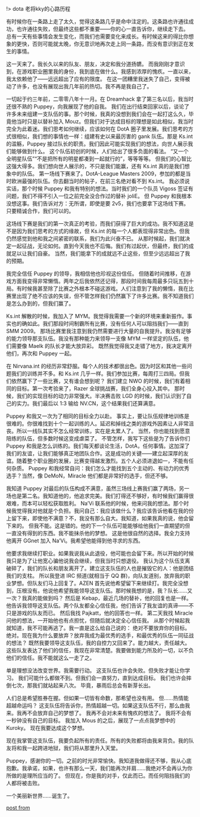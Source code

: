 !> dota 老将kky的心路历程

有时候你在一条路上走了太久，觉得这条路几乎是命中注定的。这条路也许通往成功，也许通往失败，但最终这些都不重要——你的心一直告诉你，继续走下去。
总有一天有些事情会发生变化，而我们也需要变化来成长。有时候这来的得比你想象的更快，否则可能就太晚，你无意识地再次走上同一条路，而没有意识到正在发生的事情。

这一天来了。我长久以来的队友、朋友，决定和我分道扬镳。
而我刚刚才意识到，在游戏职业圈里我的身份，我到底在做什么。我感到浓厚的愧疚。一直以来，我太依赖他了——远远超出了应有的限度。
在这一团糟里我迷失了自己，变得被动了许多，也没有展现出我几年前的热切。我不再是我自己了。

一切起于约三年前，二零零八年十一月。在 Dreamhack 拿了第三名以后，我当时还很不熟的 Puppey，向我展现了他的自我。
我们在出行结束回家以后，谈论了许多未来组建一支队伍的事。那个时候，我真的没想到我们会在一起打这么久，毕竟他当时只是以替补加入 Mouz。但我们对于达成目标的理想是如此相似，我当时完全为此着迷。我们思考如何继续，应该如何在 DotA 圈子里发展。我们思考的方式很相似，我们想的事情也一样：组建有史以来最厉害的 gank 队伍。那是 Ks.int 的滥觞，Puppey 接过队长的职责。我们因此可能实现我们的想法，向世人展示我们能够做到什么。
这个队伍初创的时候，人们给出了很多负面的看法。
“又一个全明星队伍”“不是把所有的明星都凑到一起就行的”，等等等等。
但我们的心智比这强大得多。我们想向世人展示的，不只是我们能赢，还有 Ks.int 真的是我们想象中的队伍。
第一场线下赛来了。DotA-League Masters 2009，参加的都是当时欧洲最强的队伍。你去翻当时的帖子，在前三名绝对看不到 Ks.int。
我必须说实话，那个时候 Puppey 和我有特别的想法。当时我们的一个队员 Vigoss 签证有问题，我们不得不引入一位之前完全没合作过的替补 joliE。
但 Puppey 和我根本没想这事。我们告诉对方：无所谓，即使是要 2v5，我们也要拿下这场线下赛。只要精诚合作，我们可以的。

这场线下赛是我们的第一次真正的考验，而我们获得了巨大的成功。我不知道这是不是因为我们思考的方式的缘故，但 Ks.int 的每一个人都表现得非常出色。但我仍然感觉到他和我之间紧密的联系，我们为此兴奋不已。
从那时候起，我们就决定一起征战，无论如何。直到今天我也不后悔。我们有过起伏，但最终，我们的成就足以让我们自豪。
当然，我们能拿下的成就远不止这些，但至少远远超出了我的预期。

我完全信任 Puppey 的领导，我相信他也珍视这份信任。
但随着时间推移，在游戏方面我变得非常懒惰。两年之后我依然还记得，那段时间我每周最多只玩五到十局。有时候我甚至除了比赛之外根本不碰这游戏。人们注意到了我的懒惰，我在比赛里出现了绝不应该的失误，但不管怎样我们仍然赢下了许多比赛。我不知道我们是怎么办到的，但我们赢了。

Ks.int 解散的时候，我加入了 MYM。我觉得我需要一个新的环境来重新振作。事实也的确如此。我们那段时间制霸所有比赛，没有任何人可以阻挡我们——直到 SMM 2009。
那场比赛里我注意到我仍然需要进行大量的自我提升。我没有足够的能力领导那支队伍。我没有那种能力来领导一支像 MYM 一样坚定的队伍，他们需要像 Maelk 的队长才能大放异彩。
既然我觉得我又走错了地方，我决定离开他们，再次和 Puppey 一起。

在 Nirvana.int 的经历非常舒服。每个人的技术都很出色。因为时区和其他一些问题我们的训练并不多。和 Ks.int 几乎一样。我们参加比赛，每周打三四局。但我们依然赢下了一些比赛，又有谁会想到呢？
我们建立 NWO 的时候，我们有着相同的目标。第一次考验来了，Razer 全球挑战赛，我们全身心投入其中。
那时候，我们的实现目标的动力非常强大。半决赛击败 LGD 的时候，我们认识到了自己的实力。我们最后以 1:3 输给 NV.CN，这个结果我们还算满意。

Puppey 和我又一次为了相同的目标全力以赴。
事实上，要让队伍规律地训练是很难的。你很难找到十个一起训练的人。延迟和掉线之类的游戏外因素让人非常沮丧。所以一线队其实不怎么经常训练，实在是太累人了。
当然，你也能找到愿意陪练的队伍，但多数时候这变成虐菜了。
不管怎样，我写下这些是为了告诉你们 Puppey 和我是怎么训练的。我们每天都谈论生活，DotA，任何事情。这加深了我们的友谊，让我们能够真正地团队合作。这是成功的关键——建立起深厚的友谊。随着整个职业圈的发展，比赛变得越发激烈。五个人必须进退如一，不能有任何杂质。
Puppey 和我经常自问：我们怎么才能找到五个主动的、有动力的优秀选手？当然，像 DeMoN，Miracle 他们都是非常好的选手，但还不够。

我知道 Puppey 对最后的队伍构成不满意，虽然三场线上赛我们赢了两场，另一场也是第二名。我知道他的，他追求完美。我们打得还不够好，有时候我们赢得很艰难，而本可以轻松获取胜利。
NaʼVi 联系他的时候，他来问我的想法。那个时候我觉得我对他就是个负担。我问自己：我应该做什么？我应该告诉他看在我的份上留下来，即使他不满意？不，我没有那么自大。我知道，如果我真的说，他会留下来的。
但我不能。这是错的。他的下一个队伍可能能够给他我们一直期望的但一直没有得到的东西。我不能抹杀他的梦想。
这是他很自然的选择。我全力支持他离开 GGnet 加入 NaʼVi。我希望他能得到他寻求的东西。

他要求我继续打职业。如果我说我从此退役，他可能也会留下来。所以开始的时候我只是为了让他宽心骗他说我会继续，但我当时只想退役。
我认为这个队伍支离破碎了，我们的队长和朋友离开了。建立这支队伍的人也是摧毁它的人：他是团结我们的支柱。
所以我登进 IRC 频道(就相当于 QQ 群)，向队友道别，放弃我的职业梦想。但队友们马上回复了。AZEN 首先说他希望留下来继续打。我完全没想到，压根没有。他说他希望我能领导这支队伍。那时候我想的是，我？队长……又一次？我真的能做到吗？
然后是 Kebap，最近几场的替补，他的回复也是一样。他告诉我领导这支队伍。两个队友都全心信任我，他们告诉了我友谊的真谛——不只是游戏的队友而已。
然后我找 Pajkatt，他的回答也一样。
第二天我找 Miracle 问他的想法，一开始他也有点担忧，但随后就决定全心信任我。
从那个时候起我就知道，我不可能再逃了。我一直是这么给自己说的：
绝对不要放弃你的目标。绝对。现在我为什么要放弃？放弃我成为最优秀的选手，和最优秀的队伍一同征战的想法？
既然我要领导这支队伍，我的自控力又回来了。能力越大，责任越大。
这些队友表达了他们的信任，我现在非常清楚。我要做到能力所及的一切，以不负他们的信任。我不能就这么一走了之。

单是理想没法改变世界。我需要行动。
这支队伍也许会失败。但失败才能让你学习。
我们可能什么都做不到。但我们会一直努力，直到达成目标。
我们也许会摔倒七次，那我们就站起来八次。
毕竟，暴雨后总会有新芽长出。

人们总是希望胜券在握。但如果一切皆有命数，那希望也没有用。
但……热情能超越命运吗？
这支队伍将告诉你，热情超越一切。如果这支队伍不行，那么由我来。我再不会放弃自己的梦想了。
我再不会对未来有愧疚的想法了。
我将不会有一秒钟没有自己的目标。
我加入 Mous 的之后，展现了一点点我梦想中的 Kuroky。
现在我要达成这个梦想。

现在我掌管这支队伍，我要负起所有的责任。所有的失败都将由我来背负。我的队友将和我一起跨进地狱，我们将从那里升入天堂。

Puppey，感谢你的一切。之前的时光非常愉快。我知道我做得还不够，我从心底抱歉。我承诺，如果，也许有那么一天，我们能再次并肩……我绝对不会再认为你所做的是理所应当的了。
但现在，你是我的对手，仅此而已。而任何阻挡我们的人都将被击败。

一个美丽新世界……诞生了。

[post from](http://bbs.ngacn.cc/read.php?&tid=8403091)

